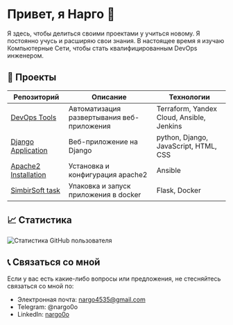 # Привет, я Нарго 👋

Я здесь, чтобы делиться своими проектами у учиться новому. Я постоянно учусь и расширяю свои знания. В настоящее время я изучаю Компьютерные Сети, чтобы стать квалифицированным DevOps инженером.

## 🚀 Проекты


| Репозиторий | Описание | Технологии |
|-------------|----------| ---------- |
| [DevOps Tools](https://github.com/nargo0o/devops_tools) | Автоматизация развертывания веб-приложения | Terraform, Yandex Cloud, Ansible, Jenkins |
| [Django Application](https://github.com/nargo0o/geekshop1) | Веб-приложение на Django | python, Django, JavaScript, HTML, CSS |
| [Apache2 Installation](https://github.com/nargo0o/ansible) | Установка и конфигурация apache2 | Ansible |
| [SimbirSoft task](https://github.com/nargo0o/flaskex/) | Упаковка и запуск приложения в docker | Flask, Docker |


 ## 📈 Статистика
 
 
![Статистика GitHub пользователя](https://github-readme-stats.vercel.app/api?username=nargo0o&show_icons=true&theme=dracula)
  

## 📞 Связаться со мной

Если у вас есть какие-либо вопросы или предложения, не стесняйтесь связаться со мной по:

- Электронная почта: nargo4535@gmail.com
- Telegram: @nargo0o
- LinkedIn: [nargo0o](https://www.linkedin.com/in/nargo-raitman-765802168/)
